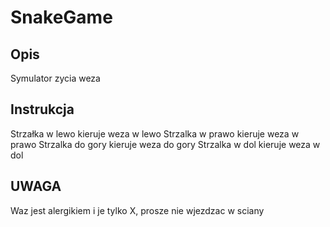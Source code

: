 ﻿# SnakeGame

## Opis
Symulator zycia weza

## Instrukcja

Strzałka w lewo kieruje weza w lewo
Strzalka w prawo kieruje weza w prawo
Strzalka do gory kieruje weza do gory 
Strzalka w dol kieruje weza w dol

## UWAGA
Waz jest alergikiem i je tylko X, prosze nie wjezdzac w sciany